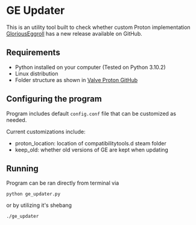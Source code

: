 # GE Updater

This is an utility tool built to check whether custom Proton implementation [GloriousEggroll](https://github.com/GloriousEggroll/proton-ge-custom) has a new release available on GitHub.

## Requirements

- Python installed on your computer (Tested on Python 3.10.2)
- Linux distribution
- Folder structure as shown in [Valve Proton GitHub](https://github.com/ValveSoftware/Proton#install-proton-locally)

## Configuring the program

Program includes default `config.conf` file that can be customized as needed. 

Current customizations include:
- proton_location: location of compatibilitytools.d steam folder
- keep_old: whether old versions of GE are kept when updating

## Running

Program can be ran directly from terminal via 

`python ge_updater.py`

or by utilizing it's shebang

`./ge_updater`
